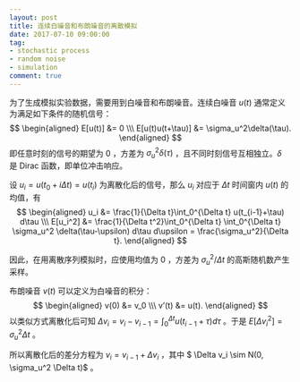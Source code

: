 ```yaml
---
layout: post
title: 连续白噪音和布朗噪音的离散模拟
date: 2017-07-10 09:00:00
tag:
- stochastic process
- random noise
- simulation
comment: true
---
```


为了生成模拟实验数据，需要用到白噪音和布朗噪音。连续白噪音 $u(t)$ 通常定义为满足如下条件的随机信号：
$$
\begin{aligned}
E[u(t)] &= 0 \\\
E[u(t)u(t+\tau)] &= \sigma_u^2\delta(\tau).
\end{aligned}
$$
即任意时刻的信号的期望为 0 ，方差为 $\sigma_u^2\delta(\tau)$ ，且不同时刻信号互相独立。$\delta$ 是 Dirac 函数，即单位冲击响应。

设 $u_i = u(t_0+i\Delta t) = u(t_i)$ 为离散化后的信号，那么 $u_i$ 对应于 $\Delta t$ 时间窗内 $u(t)$ 的均值，有
$$
\begin{aligned}
u_i &= \frac{1}{\Delta t}\int_0^{\Delta t} u(t_{i-1}+\tau) d\tau \\\
E[u_i^2] &= \frac{1}{\Delta t^2}\int_0^{\Delta t} \int_0^{\Delta t} \sigma_u^2 \delta(\tau-\upsilon) d\tau d\upsilon = \frac{\sigma_u^2}{\Delta t}.
\end{aligned}
$$

因此，在用离散序列模拟时，应使用均值为 0 ，方差为 $\sigma_u^2/\Delta t$ 的高斯随机数产生采样。

布朗噪音 $v(t)$ 可以定义为白噪音的积分：
$$
\begin{aligned}
v(0) &= v_0 \\\
v’(t) &= u(t).
\end{aligned}
$$
以类似方式离散化后可知 $\Delta v_i = v_i - v_{i-1} = \int_0^{\Delta t}u(t_{i-1}+\tau)d\tau$ 。于是 $E[ \Delta v_i^2 ] = \sigma_u^2\Delta t$ 。

所以离散化后的差分方程为 $v_i = v_{i-1} + \Delta v_i$ ，其中 $ \Delta v_i \sim N(0, \sigma_u^2 \Delta t)$  。
